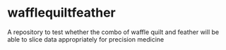 # wafflequiltfeather
A repository to test whether the combo of waffle quilt and feather will be able to slice data appropriately for precision medicine
